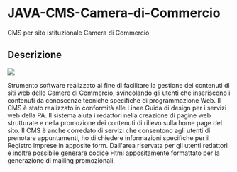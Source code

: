 # JAVA-CMS-Camera-di-Commercio
CMS per sito istituzionale Camera di Commercio

<h2>Descrizione</h2>
<p>
<img src="https://user-images.githubusercontent.com/83453314/116717307-0b72c380-a9d9-11eb-978b-b1e1a5760437.png">

Strumento software realizzato al fine di facilitare la gestione dei contenuti di siti web delle Camere di Commercio, svincolando gli utenti che inseriscono i contenuti da conoscenze tecniche specifiche di programmazione Web.
Il CMS è stato realizzato in conformità alle Linee Guida di design per i servizi web della PA. Il sistema aiuta i redattori nella creazione di pagine web strutturate e nella promozione dei contenuti di rilievo sulla home page del sito. 
Il CMS è anche corredato di servizi che consentono agli utenti di prenotare appuntamenti, ho di chiedere informazioni specifiche per il Registro imprese in apposite form.
Dall'area riservata per gli utenti redattori è inoltre possibile generare codice Html appositamente formattato per la generazione di mailing promozionali.
</p>
